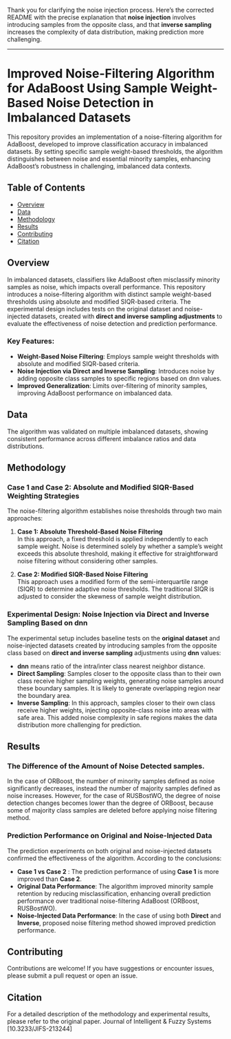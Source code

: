 Thank you for clarifying the noise injection process. Here’s the corrected README with the precise explanation that **noise injection** involves introducing samples from the opposite class, and that **inverse sampling** increases the complexity of data distribution, making prediction more challenging.

---

# Improved Noise-Filtering Algorithm for AdaBoost Using Sample Weight-Based Noise Detection in Imbalanced Datasets

This repository provides an implementation of a noise-filtering algorithm for AdaBoost, developed to improve classification accuracy in imbalanced datasets. By setting specific sample weight-based thresholds, the algorithm distinguishes between noise and essential minority samples, enhancing AdaBoost’s robustness in challenging, imbalanced data contexts.

## Table of Contents
- [Overview](#overview)
- [Data](#data)
- [Methodology](#methodology)
- [Results](#results)
- [Contributing](#contributing)
- [Citation](#citation)

## Overview
In imbalanced datasets, classifiers like AdaBoost often misclassify minority samples as noise, which impacts overall performance. This repository introduces a noise-filtering algorithm with distinct sample weight-based thresholds using absolute and modified SIQR-based criteria. The experimental design includes tests on the original dataset and noise-injected datasets, created with **direct and inverse sampling adjustments** to evaluate the effectiveness of noise detection and prediction performance.

### Key Features:
- **Weight-Based Noise Filtering**: Employs sample weight thresholds with absolute and modified SIQR-based criteria.
- **Noise Injection via Direct and Inverse Sampling**: Introduces noise by adding opposite class samples to specific regions based on dnn values.
- **Improved Generalization**: Limits over-filtering of minority samples, improving AdaBoost performance on imbalanced data.

## Data
The algorithm was validated on multiple imbalanced datasets, showing consistent performance across different imbalance ratios and data distributions.

## Methodology

### Case 1 and Case 2: Absolute and Modified SIQR-Based Weighting Strategies
The noise-filtering algorithm establishes noise thresholds through two main approaches:

1. **Case 1: Absolute Threshold-Based Noise Filtering**  
   In this approach, a fixed threshold is applied independently to each sample weight. Noise is determined solely by whether a sample’s weight exceeds this absolute threshold, making it effective for straightforward noise filtering without considering other samples.

2. **Case 2: Modified SIQR-Based Noise Filtering**  
   This approach uses a modified form of the semi-interquartile range (SIQR) to determine adaptive noise thresholds. The traditional SIQR is adjusted to consider the skewness of sample weight distribution. 

### Experimental Design: Noise Injection via Direct and Inverse Sampling Based on dnn
The experimental setup includes baseline tests on the **original dataset** and noise-injected datasets created by introducing samples from the opposite class based on **direct and inverse sampling** adjustments using **dnn** values:
- **dnn** means ratio of the intra/inter class nearest neighbor distance.
- **Direct Sampling**: Samples closer to the opposite class than to their own class receive higher sampling weights, generating noise samples around these boundary samples. It is likely to generate overlapping region near the boundary area. 
- **Inverse Sampling**: In this approach, samples closer to their own class receive higher weights, injecting opposite-class noise into areas with safe area. This added noise complexity in safe regions makes the data distribution more challenging for prediction.

## Results

### The Difference of the Amount of Noise Detected samples.
In the case of ORBoost, the number of minority samples defined as noise significantly decreases, instead the number of majority samples defined as noise increases.
However, for the case of RUSBostWO, the degree of noise detection changes becomes lower than the degree of ORBoost, because some of majority class samples are deleted before applying noise filtering method.

### Prediction Performance on Original and Noise-Injected Data
The prediction experiments on both original and noise-injected datasets confirmed the effectiveness of the algorithm. According to the conclusions:
- **Case 1 vs Case 2** : The prediction performance of using **Case 1** is more improved than **Case 2**.
- **Original Data Performance**: The algorithm improved minority sample retention by reducing misclassification, enhancing overall prediction performance over traditional noise-filtering AdaBoost (ORBoost, RUSBostWO).
- **Noise-Injected Data Performance**: In the case of using both **Direct** and **Inverse**, proposed noise filtering method showed improved prediction performance. 

## Contributing

Contributions are welcome! If you have suggestions or encounter issues, please submit a pull request or open an issue.

## Citation
For a detailed description of the methodology and experimental results, please refer to the original paper. Journal of Intelligent & Fuzzy Systems [10.3233/JIFS-213244]

